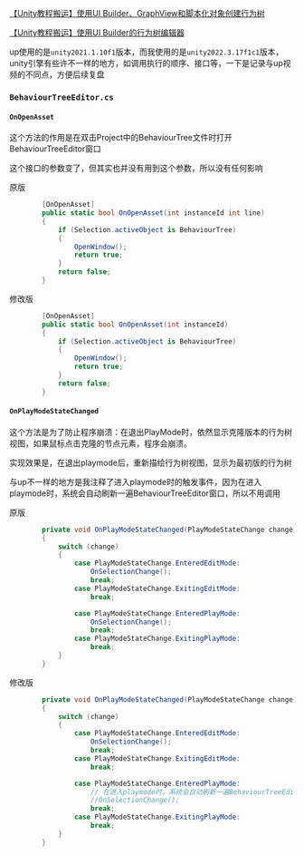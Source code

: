 [【Unity教程搬运】使用UI Builder、GraphView和脚本化对象创建行为树](https://www.bilibili.com/video/BV1Yg4y1M7VX/?spm_id_from=333.788&vd_source=56c4342823eb8458689563e7f2be4f99)

[【Unity教程搬运】使用UI Builder的行为树编辑器](https://www.bilibili.com/video/BV1484y1T7gT/?spm_id_from=333.788&vd_source=56c4342823eb8458689563e7f2be4f99)

up使用的是`unity2021.1.10f1`版本，而我使用的是`unity2022.3.17f1c1`版本，unity引擎有些许不一样的地方，如调用执行的顺序、接口等，一下是记录与up视频的不同点，方便后续复盘

### `BehaviourTreeEditor.cs`

#### `OnOpenAsset`

这个方法的作用是在双击Project中的BehaviourTree文件时打开BehaviourTreeEditor窗口



这个接口的参数变了，但其实也并没有用到这个参数，所以没有任何影响

原版

```C#
        [OnOpenAsset]
        public static bool OnOpenAsset(int instanceId int line)
        {
            if (Selection.activeObject is BehaviourTree)
            {
                OpenWindow();
                return true;
            }
            return false;
        }
```

修改版

```C#
        [OnOpenAsset]
        public static bool OnOpenAsset(int instanceId)
        {
            if (Selection.activeObject is BehaviourTree)
            {
                OpenWindow();
                return true;
            }
            return false;
        }
```





#### `OnPlayModeStateChanged`

这个方法是为了防止程序崩溃：在退出PlayMode时，依然显示克隆版本的行为树视图，如果鼠标点击克隆的节点元素，程序会崩溃。

实现效果是，在退出playmode后，重新描绘行为树视图，显示为最初版的行为树



与up不一样的地方是我注释了进入playmode时的触发事件，因为在进入playmode时，系统会自动刷新一遍BehaviourTreeEditor窗口，所以不用调用

原版

```C#
        private void OnPlayModeStateChanged(PlayModeStateChange change)
        {
            switch (change)
            {
                case PlayModeStateChange.EnteredEditMode:
                    OnSelectionChange();
                    break;
                case PlayModeStateChange.ExitingEditMode:
                    break;

                case PlayModeStateChange.EnteredPlayMode:
                    OnSelectionChange();
                    break;
                case PlayModeStateChange.ExitingPlayMode:
                    break;
            }
        }
```

修改版

```c#
        private void OnPlayModeStateChanged(PlayModeStateChange change)
        {
            switch (change)
            {
                case PlayModeStateChange.EnteredEditMode:
                    OnSelectionChange();
                    break;
                case PlayModeStateChange.ExitingEditMode:
                    break;

                case PlayModeStateChange.EnteredPlayMode:
                    // 在进入playmode时，系统会自动刷新一遍BehaviourTreeEditor窗口，所以不用调用
                    //OnSelectionChange();
                    break;
                case PlayModeStateChange.ExitingPlayMode:
                    break;
            }
        }
```

